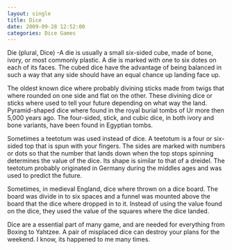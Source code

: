```yaml
---
layout: single
title: Dice
date: 2009-09-28 12:52:00
categories: Dice Games
---
```

Die (plural, Dice) -A die is usually a small six-sided cube, made of bone, ivory, or most commonly plastic. A die is marked with one to six dotes on each of its faces.  The cubed dice have the advantage of being balanced in such a way that any side should have an equal chance up landing face up.

The oldest known dice where probably divining sticks made from twigs that where rounded on one side and flat on the other. These divining dice or sticks where used to tell your future depending on what way the land. Pyramid-shaped dice where found in the royal burial tombs of Ur more then 5,000 years ago. The four-sided, stick, and cubic dice, in both ivory and bone variants, have been found in Egyptian tombs.

Sometimes a teetotum was used instead of dice. A teetotum is a four or six-sided top that is spun with your fingers.  The sides are marked with numbers or dots so that the number that lands down when the top stops spinning determines the value of the dice.  Its shape is similar to that of a dreidel.  The teetotum probably originated in Germany during the middles ages and was used to predict the future.

Sometimes, in medieval England, dice where thrown on a dice board.  The board was divide in to six spaces and a funnel was mounted above the board that the dice where dropped in to it.  Instead of using the value found on the dice, they used the value of the squares where the dice landed.

Dice are a essential part of many game, and are needed for everything from Boxing to Yahtzee.  A pair of misplaced dice can destroy your plans for the weekend.  I know, its happened to me many times.
